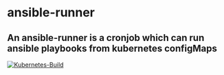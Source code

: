 # ansible-runner
An ansible-runner is a cronjob which can run ansible playbooks from kubernetes configMaps
------
[![Kubernetes-Build](https://github.com/ishanjainn/ansible-runner/actions/workflows/kubernetes-build.yml/badge.svg?branch=main)](https://github.com/ishanjainn/ansible-runner/actions/workflows/kubernetes-build.yml)

